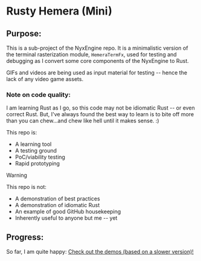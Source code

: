 # Rusty Hemera (Mini)

## Purpose:

This is a sub-project of the NyxEngine repo. It is a minimalistic version of the terminal rasterization module, `HemeraTermFx`, used for testing and debugging as I convert some core components of the NyxEngine to Rust.

GIFs and videos are being used as input material for testing -- hence the lack of any video game assets.

### Note on code quality:

I am learning Rust as I go, so this code may not be idiomatic Rust -- or even correct Rust. But, I've always found the best way to learn is to bite off more than you can chew...and chew like hell until it makes sense. :)

This repo is:
- A learning tool
- A testing ground
- PoC/viability testing
- Rapid prototyping

> [!WARNING]
> This repo is not:
>- A demonstration of best practices
>- A demonstration of idiomatic Rust
>- An example of good GitHub housekeeping
>- Inherently useful to anyone but me -- yet

## Progress:

So far, I am quite happy: [Check out the demos (based on a slower version)!](https://www.youtube.com/playlist?list=PLvkXEUKaigSyHm_Q2-Cmmdko0IKtBOLpU)
